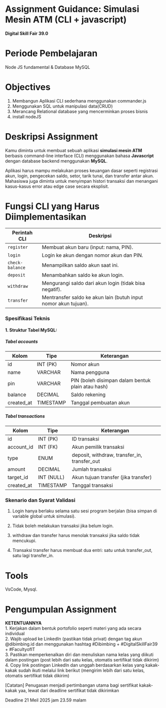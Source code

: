 # **Assignment Guidance: Simulasi Mesin ATM (CLI \+ javascript)**

**Digital Skill Fair 39.0**

# **Periode Pembelajaran**

Node JS fundamental & Database MySQL

# **Objectives**

1. Membangun Aplikasi CLI sederhana menggunakan commander.js
2. Menggunakan SQL untuk manipulasi data(CRUD)
3. Merancang Relational database yang mencerminkan proses bisnis
4. install nodeJS

# **Deskripsi Assignment**

Kamu diminta untuk membuat sebuah aplikasi **simulasi mesin ATM** berbasis command-line interface (CLI) menggunakan bahasa **Javascript** dengan database backend menggunakan **MySQL**.

Aplikasi harus mampu melakukan proses keuangan dasar seperti registrasi akun, login, pengecekan saldo, setor, tarik tunai, dan transfer antar akun. Mahasiswa juga diminta untuk menyimpan histori transaksi dan menangani kasus-kasus error atau edge case secara eksplisit.

# **Fungsi CLI yang Harus Diimplementasikan**

| Perintah CLI    | Deskripsi                                                       |
| --------------- | --------------------------------------------------------------- |
| `register`      | Membuat akun baru (input: nama, PIN).                           |
| `login`         | Login ke akun dengan nomor akun dan PIN.                        |
| `check-balance` | Menampilkan saldo akun saat ini.                                |
| `deposit`       | Menambahkan saldo ke akun login.                                |
| `withdraw`      | Mengurangi saldo dari akun login (tidak bisa negatif).          |
| `transfer`      | Mentransfer saldo ke akun lain (butuh input nomor akun tujuan). |

### **Spesifikasi Teknis**

#### **1\. Struktur Tabel MySQL:**

##### **Tabel accounts**

| Kolom      | Tipe      | Keterangan                                        |
| ---------- | --------- | ------------------------------------------------- |
| id         | INT (PK)  | Nomor akun                                        |
| name       | VARCHAR   | Nama pengguna                                     |
| pin        | VARCHAR   | PIN (boleh disimpan dalam bentuk plain atau hash) |
| balance    | DECIMAL   | Saldo rekening                                    |
| created_at | TIMESTAMP | Tanggal pembuatan akun                            |

##### **Tabel transactions**

| Kolom      | Tipe       | Keterangan                                   |
| ---------- | ---------- | -------------------------------------------- |
| id         | INT (PK)   | ID transaksi                                 |
| account_id | INT (FK)   | Akun pemilik transaksi                       |
| type       | ENUM       | deposit, withdraw, transfer_in, transfer_out |
| amount     | DECIMAL    | Jumlah transaksi                             |
| target_id  | INT (NULL) | Akun tujuan transfer (jika transfer)         |
| created_at | TIMESTAMP  | Tanggal transaksi                            |

###

###

###

### **Skenario dan Syarat Validasi**

1. Login hanya berlaku selama satu sesi program berjalan (bisa simpan di variable global untuk simulasi).

2. Tidak boleh melakukan transaksi jika belum login.

3. withdraw dan transfer harus menolak transaksi jika saldo tidak mencukupi.

4. Transaksi transfer harus membuat dua entri: satu untuk transfer_out, satu lagi transfer_in.

# **Tools**

VsCode, Mysql.

# **Pengumpulan Assignment**

**KETENTUANNYA**  
1\. Kerjakan dalam bentuk portofolio seperti materi yang ada secara individual  
2\. Wajib upload ke LinkedIn (pastikan tidak privat) dengan tag akun @dibimbing.id dan menggunakan hashtag \#Dibimbing \+ \#DigitalSkillFair39 \+ \#FacultyofIT  
3\. Pastikan memperkenalkan diri dan menuliskan nama kelas yang diikuti dalam postingan (post lebih dari satu kelas, otomatis sertifikat tidak dikirim)  
4\. Copy link postingan LinkedIn dan unggah berdasarkan kelas yang kakak-kakak sudah ikuti melalui link berikut (mengirim lebih dari satu kelas, otomatis sertifikat tidak dikirim)

\[Catatan\] Penugasan menjadi pertimbangan utama bagi sertifikat kakak-kakak yaa, lewat dari deadline sertifikat tidak dikirimkan

Deadline 21 Meil 2025 jam 23.59 malam
